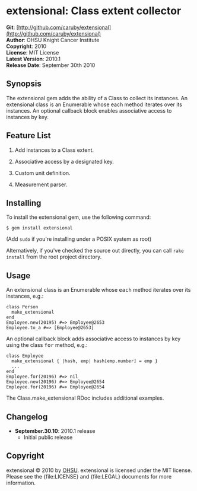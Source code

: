 extensional: Class extent collector
===================================

**Git**:          [http://github.com/caruby/extensional](http://github.com/caruby/extensional)    
**Author**:       OHSU Knight Cancer Institute    
**Copyright**:    2010    
**License**:      MIT License    
**Latest Version**: 2010.1    
**Release Date**: September 30th 2010    

Synopsis
--------

The extensional gem adds the ability of a Class to collect its instances.
An extensional class is an Enumerable whose each method iterates over its instances.
An optional callback block enables associative access to instances by key.

Feature List
------------

1. Add instances to a Class extent.

2. Associative access by a designated key.

3. Custom unit definition.

4. Measurement parser.

Installing
----------

To install the extensional gem, use the following command:

    $ gem install extensional

(Add `sudo` if you're installing under a POSIX system as root)

Alternatively, if you've checked the source out directly, you can call
`rake install` from the root project directory.

Usage
-----

An extensional class is an Enumerable whose <tt>each</tt> method iterates over its instances, e.g.:

    class Person
      make_extensional
    end
    Employee.new(20195) #=> Employee@2653
    Employee.to_a #=> [Employee@2653]

An optional callback block adds associative access to instances by key using the class <tt>for</tt>
method, e.g.:

    class Employee
      make_extensional { |hash, emp| hash[emp.number] = emp }
      ...
    end
    Employee.for(20196) #=> nil
    Employee.new(20196) #=> Employee@2654
    Employee.for(20196) #=> Employee@2654

The Class.make_extensional RDoc includes additional examples.

Changelog
---------

- **September.30.10**: 2010.1 release
    - Initial public release

Copyright
---------

extensional &copy; 2010 by [OHSU](mailto:loneyf@ohsu.edu).
extensional is licensed under the MIT license. Please see the {file:LICENSE} and {file:LEGAL}
documents for more information.
